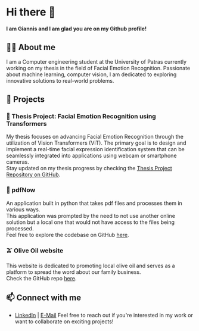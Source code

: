 <!--
**JSaillok/JSaillok** is a ✨ _special_ ✨ repository because its `README.md` (this file) appears on your GitHub profile.
-->

# Hi there 👋
**I am Giannis and I am glad you are on my Github profile!**

## 👨‍💻 About me
I am a Computer engineering student at the University of Patras currently working on my thesis in the field of Facial Emotion Recognition. Passionate about machine learning, computer vision, I am dedicated to exploring innovative solutions to real-world problems.

## 🚀 Projects
### 🦾 Thesis Project: Facial Emotion Recognition using Transformers
My thesis focuses on advancing Facial Emotion Recognition through the utilization of Vision Transformers (ViT). The primary goal is to design and implement a real-time facial expression identification system that can be seamlessly integrated into applications using webcam or smartphone cameras.  
Stay updated on my thesis progress by checking the [Thesis Project Repository on GitHub](https://github.com/JSaillok/FERViT).
### 📑 pdfNow
An application built in python that takes pdf files and processes them in various ways.  
This application was prompted by the need to not use another online solution but a local one that would not have access to the files being processed.  
Feel free to explore the codebase on GitHub [here](https://github.com/JSaillok/pdfNow).
### 🫒 Olive Oil website
This website is dedicated to promoting local olive oil and serves as a platform to spread the word about our family business.  
Check the GitHub repo [here](https://github.com/JSaillok/OliveOil).

## 📫 Connect with me
- [LinkedIn](linkedin.com/in/ioannis-saillok) | [E-Mail](mailto:ioannis.saillok@gmail.com)
Feel free to reach out if you're interested in my work or want to collaborate on exciting projects!

<!--
- 🔭 I’m currently working on ...
- 🌱 I’m currently learning ...
- 👯 I’m looking to collaborate on ...
- 🤔 I’m looking for help with ...
- 💬 Ask me about ...
- 📫 How to reach me: ...
- 😄 Pronouns: ...
- ⚡ Fun fact: ...
-->
